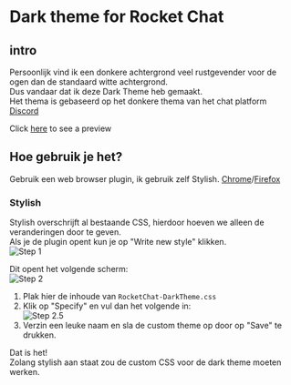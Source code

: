 # Dark theme for Rocket Chat
## intro
Persoonlijk vind ik een donkere achtergrond veel rustgevender voor de ogen dan de standaard witte achtergrond.  
Dus vandaar dat ik deze Dark Theme heb gemaakt.  
Het thema is gebaseerd op het donkere thema van het chat platform [Discord](https://discord.gg)

Click [here](https://files.zylon.moe/u/20031923354242077221526.png) to see a preview

## Hoe gebruik je het?
Gebruik een web browser plugin, ik gebruik zelf Stylish. [Chrome](https://chrome.google.com/webstore/detail/stylish/fjnbnpbmkenffdnngjfgmeleoegfcffe//Aqui)/[Firefox](https://addons.mozilla.org/en-US/firefox/addon/stylish/)  

### Stylish  
Stylish overschrijft al bestaande CSS, hierdoor hoeven we alleen de veranderingen door te geven.  
Als je de plugin opent kun je op "Write new style" klikken.  
![Step 1](https://files.zylon.moe/u/20031922310556777130545.png)

Dit opent het volgende scherm:  
![Step 2](https://files.zylon.moe/u/20031922344306877143281.png)  
1. Plak hier de inhoude van `RocketChat-DarkTheme.css`
2. Klik op "Specify" en vul dan het volgende in:  
   ![Step 2.5](https://files.zylon.moe/u/20031922364985477153375.png)
3. Verzin een leuke naam en sla de custom theme op door op "Save" te drukken.

Dat is het!  
Zolang stylish aan staat zou de custom CSS voor de dark theme moeten werken.
